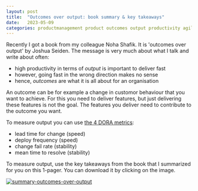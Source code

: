```yaml
---
layout: post
title:  "Outcomes over output: book summary & key takeaways"
date:   2023-05-09
categories: productmanagement product outcomes output productivity agile engineering
---
```

Recently I got a book from my colleague Noha Shafik. It is 'outcomes over output' by Joshua Seiden.
The message is very much about what I talk and write about often:
- high productivity in terms of _output_ is important to deliver fast
- however, going fast in the wrong direction makes no sense
- hence, _outcomes_ are what it is all about for an organisation

An outcome can be for example a change in customor behaviour that you want to achieve. 
For this you need to deliver features, but just delivering these features is not the goal.
The features you deliver need to contribute to the outcome you want.

To measure output you can use [the 4 DORA metrics](https://arjenderuiter.github.io/book/summary/accelerate/2020/07/16/SUMMARY-AND-REVIEW-ACCELERATE-NICOLE-FORSGREN-JEZZ-HUMBLE-GENE-KIM.html):
- lead time for change (speed)
- deploy frequency (speed)
- change fail rate (stability)
- mean time to resolve (stability)

To measure output, use the key takeaways from the book that I summarized for you on this 1-pager.
You can download it by clicking on the image.

[![summary-outcomes-over-output](https://github.com/arjenderuiter/arjenderuiter.github.io/assets/5676977/5cf45f49-9b12-4bc2-91a3-8da2fcac49c3)](https://github.com/arjenderuiter/arjenderuiter.github.io/files/11434903/outcomes-over-output.pdf)


